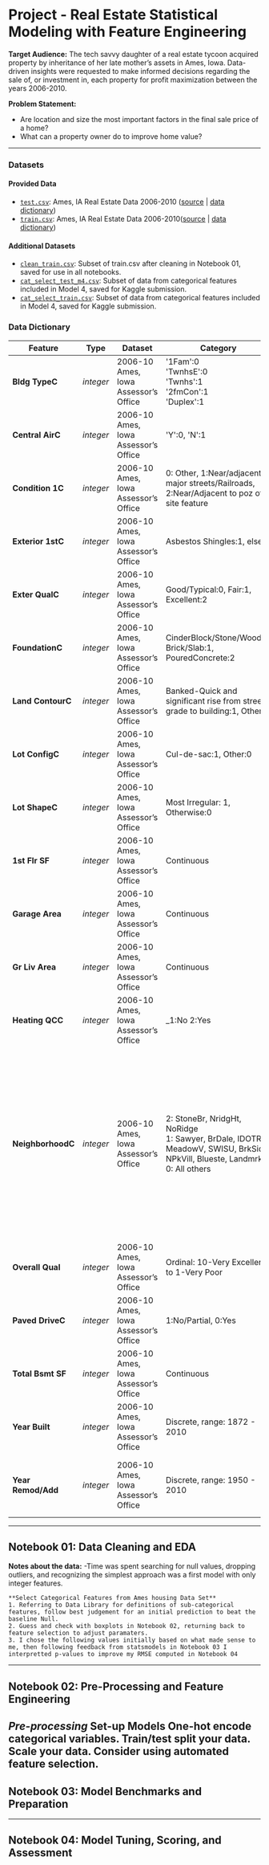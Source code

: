 # Project - Real Estate Statistical Modeling with Feature Engineering


**Target Audience:** The tech savvy daughter of a real estate tycoon acquired property by inheritance of her late mother’s assets in Ames, Iowa. Data-driven insights were requested to make informed decisions regarding the sale of, or investment in, each property for profit maximization between the years 2006-2010.

**Problem Statement:**
* Are location and size the most important factors in the final sale price of a home?
* What can a property owner do to improve home value?

---

### Datasets

#### Provided Data

* [`test.csv`](./data/datasets/test.csv): Ames, IA Real Estate Data 2006-2010 ([source](http://jse.amstat.org) | [data dictionary](http://jse.amstat.org/v19n3/decock/DataDocumentation.txt))
* [`train.csv`](./data/datasets/train.csv): Ames, IA Real Estate Data 2006-2010([source](http://jse.amstat.org) | [data dictionary](http://jse.amstat.org/v19n3/decock/DataDocumentation.txt))

#### Additional Datasets
* [`clean_train.csv`](./data/datasets/test.csv): Subset of train.csv after cleaning in Notebook 01, saved for use in all notebooks.
* [`cat_select_test_m4.csv`](./data/datasets/test.csv): Subset of data from categorical features included in Model 4, saved for Kaggle submission.
* [`cat_select_train.csv`](./data/datasets/test.csv): Subset of data from categorical features included in Model 4, saved for Kaggle submission.

### Data Dictionary

|Feature|Type|Dataset|Category|Description|
|---|---|---|---|---|
|**Bldg TypeC**|*integer*|2006-10<br>Ames, Iowa<br>Assessor’s Office|'1Fam':0<br>'TwnhsE':0<br>'Twnhs':1<br>'2fmCon':1<br>'Duplex':1|Type of building|
|**Central AirC**|*integer*|2006-10<br>Ames, Iowa<br>Assessor’s Office|'Y':0, 'N':1|Central Air-Conditioning|
|**Condition 1C**|*integer*|2006-10<br>Ames, Iowa<br>Assessor’s Office|0: Other, 1:Near/adjacent to major streets/Railroads, 2:Near/Adjacent to poz off-site feature|Proximity to various conditions|
|**Exterior 1stC**|*integer*|2006-10<br>Ames, Iowa<br>Assessor’s Office|Asbestos Shingles:1, else:0|Exterior covering on house|
|**Exter QualC**|*integer*|2006-10<br>Ames, Iowa<br>Assessor’s Office|Good/Typical:0, Fair:1, Excellent:2|Quality of material on exterior|
|**FoundationC**|*integer*|2006-10<br>Ames, Iowa<br>Assessor’s Office|CinderBlock/Stone/Wood:0, Brick/Slab:1, PouredConcrete:2|Type of Foundation|
|**Land ContourC**|*integer*|2006-10<br>Ames, Iowa<br>Assessor’s Office|Banked-Quick and significant rise from street grade to building:1, Other:0|Flatness of the property|
|**Lot ConfigC**|*integer*|2006-10<br>Ames, Iowa<br>Assessor’s Office|Cul-de-sac:1, Other:0|Lot Configuration|
|**Lot ShapeC**|*integer*|2006-10<br>Ames, Iowa<br>Assessor’s Office|Most Irregular: 1, Otherwise:0|General shape of property|
|**1st Flr SF**|*integer*|2006-10<br>Ames, Iowa<br>Assessor’s Office|Continuous|First Floor Square-Feet|
|**Garage Area**|*integer*|2006-10<br>Ames, Iowa<br>Assessor’s Office|Continuous|Size of garage in Square-Feet|
|**Gr Liv Area**|*integer*|2006-10<br>Ames, Iowa<br>Assessor’s Office|Continuous|Above grade living area in Square-Feet|
|**Heating QCC**|*integer*|2006-10<br>Ames, Iowa<br>Assessor’s Office|_1:No 2:Yes|Heating Quality & Condition|
|**NeighborhoodC**|*integer*|2006-10<br>Ames, Iowa<br>Assessor’s Office| 2: StoneBr, NridgHt, NoRidge<br>1: Sawyer, BrDale, IDOTRR, MeadowV, SWISU, BrkSide, NPkVill, Blueste, Landmrk<br>0: All others|Physical locations within the Ames city limits classified by sample average-'Sale Price'.<br>Class 0 avg Sale Prices were less than 1 stdev above/below the sample avg., Class 02 were above, Class 01 below.|
|**Overall Qual**|*integer*|2006-10<br>Ames, Iowa<br>Assessor’s Office|Ordinal: 10-Very Excellent to 1-Very Poor|Overall quality of material and finish|
|**Paved DriveC**|*integer*|2006-10<br>Ames, Iowa<br>Assessor’s Office| 1:No/Partial, 0:Yes|Paved driveway|
|**Total Bsmt SF**|*integer*|2006-10<br>Ames, Iowa<br>Assessor’s Office|Continuous|Total Square-Feet of Basement Area|
|**Year Built**|*integer*|2006-10<br>Ames, Iowa<br>Assessor’s Office|Discrete, range: 1872 - 2010|Original Construction Date|
|**Year Remod/Add**|*integer*|2006-10<br>Ames, Iowa<br>Assessor’s Office|Discrete, range: 1950 - 2010|Remodel date or construction date if no remodel or additions|



---

## Notebook 01: Data Cleaning and EDA

**Notes about the data:**
    -Time was spent searching for null values, dropping outliers, and recognizing the simplest approach was a first model with only integer features.

    **Select Categorical Features from Ames housing Data Set**
    1. Referring to Data Library for definitions of sub-categorical features, follow best judgement for an initial prediction to beat the baseline Null.
    2. Guess and check with boxplots in Notebook 02, returning back to feature selection to adjust paramaters.
    3. I chose the following values initially based on what made sense to me, then following feedback from statsmodels in Notebook 03 I interpretted p-values to improve my RMSE computed in Notebook 04
---

## Notebook 02: Pre-Processing and Feature Engineering
***Pre-processing***
Set-up Models
One-hot encode categorical variables.
Train/test split your data.
Scale your data.
Consider using automated feature selection.
---

## Notebook 03: Model Benchmarks and Preparation
---

## Notebook 04: Model Tuning, Scoring, and Assessment
